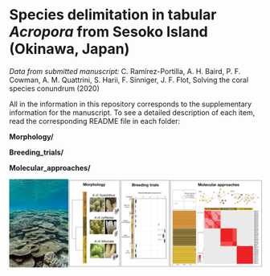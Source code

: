 
# Species delimitation in tabular <i>Acropora</i> from Sesoko Island (Okinawa, Japan)

<i>Data from submitted manuscript:</i> C. Ramírez-Portilla, A. H. Baird, P. F. Cowman, A. M. Quattrini, S. Harii, F. Sinniger, J. F. Flot, 
Solving the coral species conundrum (2020)

All in the information in this repository corresponds to the supplementary information for the manuscript. To see a detailed description of each item, read the corresponding README file in each folder:

<b>Morphology/</b>

<b>Breeding_trials/</b>

<b>Molecular_approaches/</b>

![Picture](Coralreef_Okinawa.jpg)
